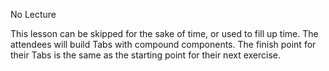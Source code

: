 No Lecture

This lesson can be skipped for the sake of time, or used to fill up time. The attendees will build Tabs with compound components. The finish point for their Tabs is the same as the starting point for their next exercise.
